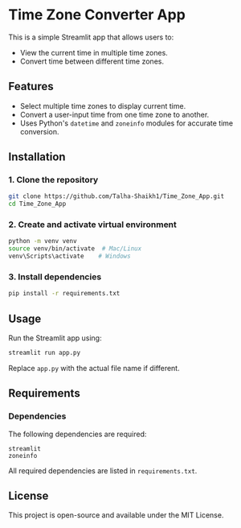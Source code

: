 # Time Zone Converter App

This is a simple Streamlit app that allows users to:
- View the current time in multiple time zones.
- Convert time between different time zones.

## Features
- Select multiple time zones to display current time.
- Convert a user-input time from one time zone to another.
- Uses Python's `datetime` and `zoneinfo` modules for accurate time conversion.

## Installation

### 1. Clone the repository
```sh
git clone https://github.com/Talha-Shaikh1/Time_Zone_App.git
cd Time_Zone_App
```

### 2. Create and activate virtual environment
```sh
python -m venv venv
source venv/bin/activate  # Mac/Linux
venv\Scripts\activate    # Windows
```

### 3. Install dependencies
```sh
pip install -r requirements.txt
```

## Usage
Run the Streamlit app using:
```sh
streamlit run app.py
```

Replace `app.py` with the actual file name if different.

## Requirements
### Dependencies
The following dependencies are required:
```
streamlit
zoneinfo
```

All required dependencies are listed in `requirements.txt`.

## License
This project is open-source and available under the MIT License.
